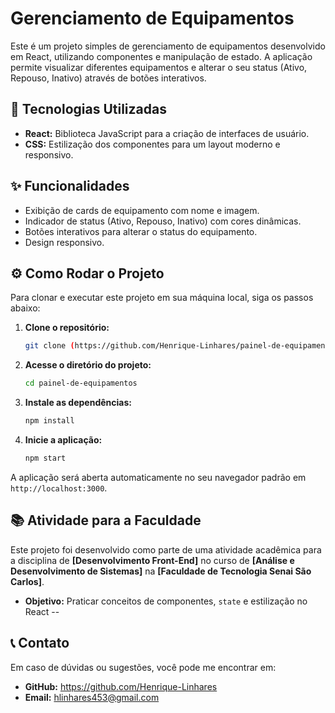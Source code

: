 # Gerenciamento de Equipamentos

Este é um projeto simples de gerenciamento de equipamentos desenvolvido em React, utilizando componentes e manipulação de estado. A aplicação permite visualizar diferentes equipamentos e alterar o seu status (Ativo, Repouso, Inativo) através de botões interativos.

## 🚀 Tecnologias Utilizadas

* **React:** Biblioteca JavaScript para a criação de interfaces de usuário.
* **CSS:** Estilização dos componentes para um layout moderno e responsivo.

## ✨ Funcionalidades

* Exibição de cards de equipamento com nome e imagem.
* Indicador de status (Ativo, Repouso, Inativo) com cores dinâmicas.
* Botões interativos para alterar o status do equipamento.
* Design responsivo.

## ⚙️ Como Rodar o Projeto

Para clonar e executar este projeto em sua máquina local, siga os passos abaixo:

1.  **Clone o repositório:**
    ```bash
    git clone (https://github.com/Henrique-Linhares/painel-de-equipamentos.git))
    ```
2.  **Acesse o diretório do projeto:**
    ```bash
    cd painel-de-equipamentos
    ```
3.  **Instale as dependências:**
    ```bash
    npm install
    ```
4.  **Inicie a aplicação:**
    ```bash
    npm start
    ```

A aplicação será aberta automaticamente no seu navegador padrão em `http://localhost:3000`.

## 📚 Atividade para a Faculdade

Este projeto foi desenvolvido como parte de uma atividade acadêmica para a disciplina de **[Desenvolvimento Front-End]** no curso de **[Análise e Desenvolvimento de Sistemas]** na **[Faculdade de Tecnologia Senai São Carlos]**.

* **Objetivo:** Praticar conceitos de componentes, `state` e estilização no React
--

## 📞 Contato

Em caso de dúvidas ou sugestões, você pode me encontrar em:

* **GitHub:** https://github.com/Henrique-Linhares
* **Email:** hlinhares453@gmail.com
